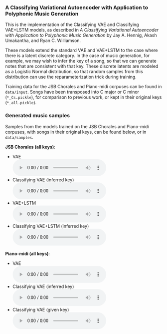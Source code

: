 ### A Classifying Variational Autoencoder with Application to Polyphonic Music Generation

This is the implementation of the Classifying VAE and Classifying VAE+LSTM models, as described in _A Classifying Variational Autoencoder with Application to Polyphonic Music Generation_ by Jay A. Hennig, Akash Umakantha, and Ryan C. Williamson.

These models extend the standard VAE and VAE+LSTM to the case where there is a latent discrete category. In the case of music generation, for example, we may wish to infer the key of a song, so that we can generate notes that are consistent with that key. These discrete latents are modeled as a Logistic Normal distribution, so that random samples from this distribution can use the reparameterization trick during training.

Training data for the JSB Chorales and Piano-midi corpuses can be found in `data/input`. Songs have been transposed into C major or C minor (`*_Cs.pickle`), for comparison to previous work, or kept in their original keys (`*_all.pickle`).

### Generated music samples

Samples from the models trained on the JSB Chorales and Piano-midi corpuses, with songs in their original keys, can be found below, or in `data/samples`.

__JSB Chorales (all keys)__:

- VAE <br><audio src="data/samples/JSB10_VAE.wav" controls preload></audio>
- Classifying VAE (inferred key) <br><audio src="data/samples/JSB10_CL-VAE_infer.wav" controls preload></audio>
- VAE+LSTM <br><audio src="data/samples/JSB10_VRNN.wav" controls preload></audio>
- Classifying VAE+LSTM (inferred key) <br><audio src="data/samples/JSB10_CL-VRNN_infer.wav" controls preload></audio>

__Piano-midi (all keys)__:

- VAE <br><audio src="data/samples/PMall_VAE.wav" controls preload></audio>
- Classifying VAE (inferred key) <br><audio src="data/samples/PMall_CL-VAE_infer.wav" controls preload></audio>
- Classifying VAE (given key) <br><audio src="data/samples/PMall_CL-VAE_true.wav" controls preload></audio>
